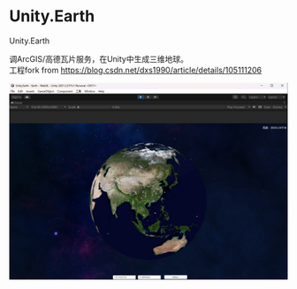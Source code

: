 # Unity.Earth
Unity.Earth

调ArcGIS/高德瓦片服务，在Unity中生成三维地球。  
工程fork from https://blog.csdn.net/dxs1990/article/details/105111206  

![Earth](https://github.com/xue-fei/Unity.Earth/blob/main/Earth.png)

